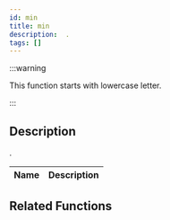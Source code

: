 ```yaml
---
id: min
title: min
description:  .
tags: []
---
```


:::warning

This function starts with lowercase letter.

:::

## Description

 . 


| Name | Description |
|------|-------------|


## Related Functions


